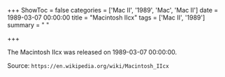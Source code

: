 +++
ShowToc = false
categories = ['Mac II', '1989', 'Mac', 'Mac II']
date = 1989-03-07 00:00:00
title = "Macintosh IIcx"
tags = ['Mac II', '1989']
summary = " "

+++

The Macintosh IIcx was released on 1989-03-07 00:00:00.

Source: `https://en.wikipedia.org/wiki/Macintosh_IIcx`


